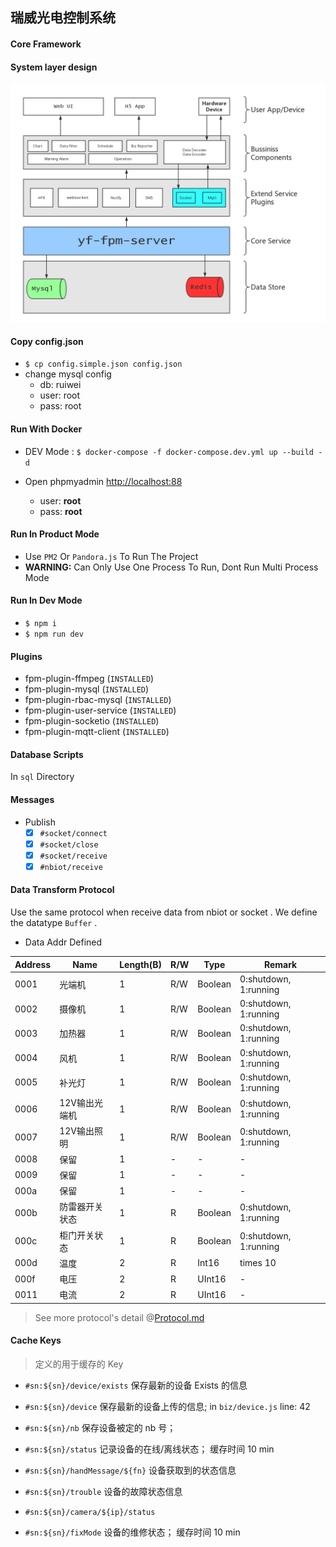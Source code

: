## 瑞威光电控制系统

#### Core Framework

#### System layer design

![](./images/Raiwav-System-Layer-Design.png)

#### Copy config.json

- `$ cp config.simple.json config.json`
- change mysql config
  - db: ruiwei
  - user: root
  - pass: root

#### Run With Docker

- DEV Mode : `$ docker-compose -f docker-compose.dev.yml up --build -d`

- Open phpmyadmin [http://localhost:88](http://localhost:88)
  - user: **root**
  - pass: **root**
  
#### Run In Product Mode

- Use `PM2` Or `Pandora.js` To Run The Project
- **WARNING:** Can Only Use One Process To Run, Dont Run Multi Process Mode

#### Run In Dev Mode

- `$ npm i`
- `$ npm run dev`

#### Plugins

- fpm-plugin-ffmpeg (`INSTALLED`)
- fpm-plugin-mysql (`INSTALLED`)
- fpm-plugin-rbac-mysql (`INSTALLED`)
- fpm-plugin-user-service (`INSTALLED`)
- fpm-plugin-socketio (`INSTALLED`)
- fpm-plugin-mqtt-client (`INSTALLED`)

#### Database Scripts

In `sql` Directory


#### Messages

- Publish
  - [x] `#socket/connect`
  - [x] `#socket/close`
  - [x] `#socket/receive`
  - [x] `#nbiot/receive`

#### Data Transform Protocol
Use the same protocol when receive data from nbiot or socket . We define the datatype `Buffer` .

- Data Addr Defined

| Address | Name | Length(B) | R/W | Type | Remark |
|---------|------|-----------|-----|------|--------|
| 0001 | 光端机 | 1 | R/W | Boolean | 0:shutdown, 1:running |
| 0002 | 摄像机 | 1 | R/W | Boolean | 0:shutdown, 1:running |
| 0003 | 加热器 | 1 | R/W | Boolean | 0:shutdown, 1:running |
| 0004 | 风机   | 1 | R/W | Boolean | 0:shutdown, 1:running |
| 0005 | 补光灯 | 1 | R/W | Boolean | 0:shutdown, 1:running |
| 0006 | 12V输出光端机 | 1 | R/W | Boolean | 0:shutdown, 1:running |
| 0007 | 12V输出照明   | 1 | R/W | Boolean | 0:shutdown, 1:running |
| 0008 | 保留 | 1 | - | - | - |
| 0009 | 保留 | 1 | - | - | - |
| 000a | 保留 | 1 | - | - | - |
| 000b | 防雷器开关状态 | 1 | R | Boolean | 0:shutdown, 1:running |
| 000c | 柜门开关状态   | 1 | R | Boolean | 0:shutdown, 1:running |
| 000d | 温度   | 2 | R | Int16 | times 10 |
| 000f | 电压   | 2 | R | UInt16 | - |
| 0011 | 电流   | 2 | R | UInt16 | - |


> See more protocol's detail @[Protocol.md](./Protocol.md)

#### Cache Keys

> 定义的用于缓存的 Key

  - `#sn:${sn}/device/exists` 保存最新的设备 Exists 的信息

  - `#sn:${sn}/device` 保存最新的设备上传的信息; in `biz/device.js` line: 42

  - `#sn:${sn}/nb` 保存设备被定的 nb 号；

  - `#sn:${sn}/status` 记录设备的在线/离线状态； 缓存时间 10 min

  - `#sn:${sn}/handMessage/${fn}` 设备获取到的状态信息

  - `#sn:${sn}/trouble` 设备的故障状态信息

  - `#sn:${sn}/camera/${ip}/status` 

  - `#sn:${sn}/fixMode` 设备的维修状态； 缓存时间 10 min